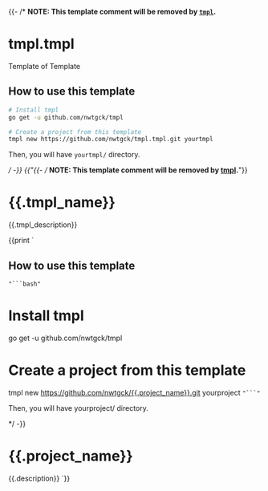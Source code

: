 {{- /* **NOTE: This  template comment will be removed by [`tmpl`].**
# tmpl.tmpl

Template of Template

## How to use this template

```bash
# Install tmpl
go get -u github.com/nwtgck/tmpl

# Create a project from this template
tmpl new https://github.com/nwtgck/tmpl.tmpl.git yourtmpl
```

Then, you will have `yourtmpl/` directory.

[`tmpl`]: https://github.com/nwtgck/tmpl
<!-- The following section is a template of README.md-->
*/ -}}
{{"{{- /* **NOTE: This  template comment will be removed by [tmpl].**"}}
# {{.tmpl_name}}

{{.tmpl_description}}

{{print `
## How to use this template

` "```bash" `
# Install tmpl
go get -u github.com/nwtgck/tmpl

# Create a project from this template
tmpl new https://github.com/nwtgck/{{.project_name}}.git yourproject
` "```" `

Then, you will have yourproject/ directory.

[tmpl]: https://github.com/nwtgck/tmpl
<!-- The following section is a template of README.md-->
*/ -}}

# {{.project_name}}

{{.description}}
`}}
